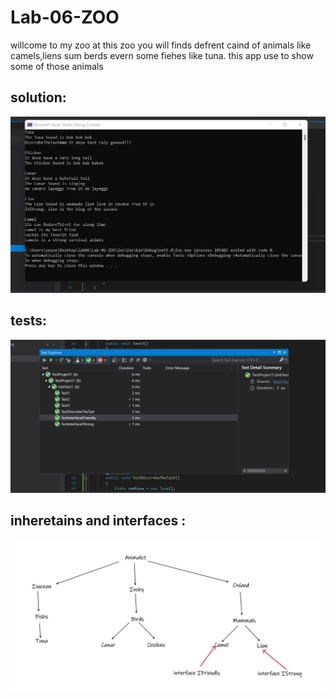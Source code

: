 # Lab-06-ZOO

willcome to my zoo at this zoo you will finds defrent caind of animals like camels,liens sum berds evern some fiehes like tuna.
this app use to show some of those animals

## solution:

![image](/zoo.png)


## tests:

![image](/tests.png)


## inheretains and interfaces :


![image](/inheretans.png)


